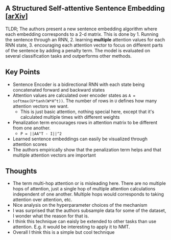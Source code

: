 ## A Structured Self-attentive Sentence Embedding [[arXiv](https://arxiv.org/abs/1703.03130)]

TLDR; The authors present a new sentence embedding algorithm where each embedding corresponds to a 2-d matrix. This is done by 1. Running the sentence through an RNN, 2. learning **multiple** attention values for each RNN state, 3. encouraging each attention vector to focus on different parts of the sentence by adding a penalty term. The model is evaluated on several classification tasks and outperforms other methods.

## Key Points

- Sentence Encoder is a bidirectional RNN with each state being concatenated forward and backward states
- Attention values are calculated over encoder states as `A = softmax(U*tanh(W*H^t))`. The number of rows in `U` defines how many attention vectors we want.
  - This is just basic attention, nothing special here, except that it's calculated multiple times with different weights
- Penalization term encourages rows in attention matrix to be different from one another.
  - `P = ||AA^T - I||^2`
- Learned sentence embeddings can easily be visualized through attention scores
- The authors empirically show that the penalization term helps and that multiple attention vectors are important

## Thoughts

- The term multi-hop attention or is misleading here. There are no multiple hops of attention, just a single hop of multiple attention calculations independent of one another. Multiple hops would corresponds to taking attention over attention, etc.
- Nice analysis on the hyperparameter choices of the mechanism
- I was surprised that the authors subsample data for some of the dataset, I wonder what the reason for that is.
- I think this technique can eaisly be extended to other tasks than use attention. E.g. it would be interesting to apply it to NMT.
- Overall I think this is a simple but cool technique